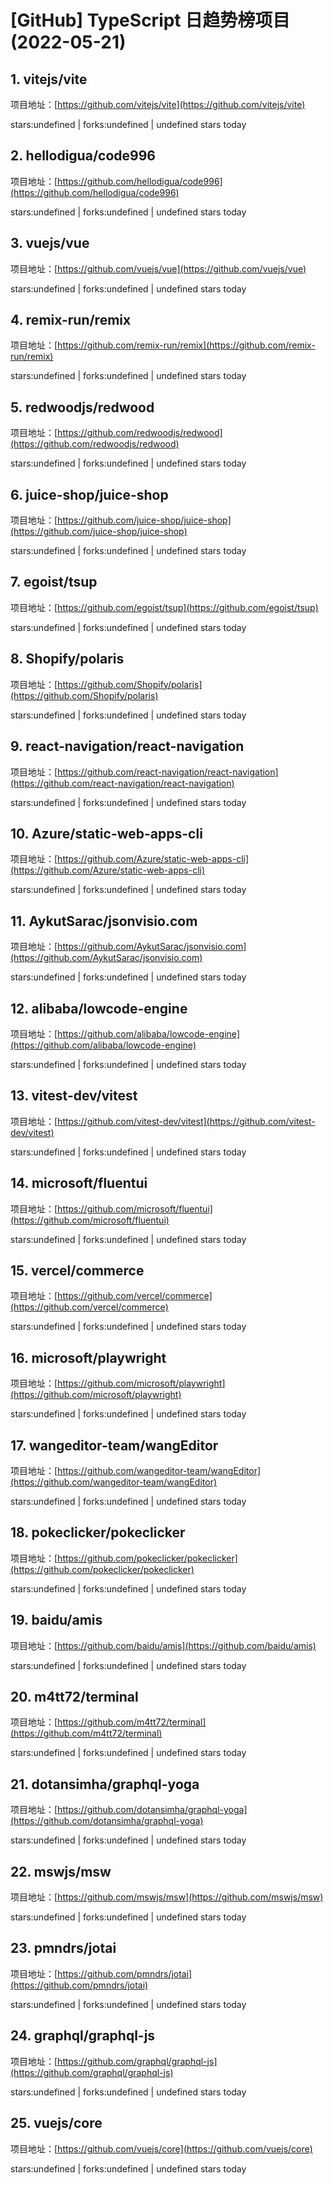 # [GitHub] TypeScript 日趋势榜项目(2022-05-21)

## 1. vitejs/vite 

项目地址：[https://github.com/vitejs/vite](https://github.com/vitejs/vite)

stars:undefined | forks:undefined | undefined stars today 



## 2. hellodigua/code996 

项目地址：[https://github.com/hellodigua/code996](https://github.com/hellodigua/code996)

stars:undefined | forks:undefined | undefined stars today 



## 3. vuejs/vue 

项目地址：[https://github.com/vuejs/vue](https://github.com/vuejs/vue)

stars:undefined | forks:undefined | undefined stars today 



## 4. remix-run/remix 

项目地址：[https://github.com/remix-run/remix](https://github.com/remix-run/remix)

stars:undefined | forks:undefined | undefined stars today 



## 5. redwoodjs/redwood 

项目地址：[https://github.com/redwoodjs/redwood](https://github.com/redwoodjs/redwood)

stars:undefined | forks:undefined | undefined stars today 



## 6. juice-shop/juice-shop 

项目地址：[https://github.com/juice-shop/juice-shop](https://github.com/juice-shop/juice-shop)

stars:undefined | forks:undefined | undefined stars today 



## 7. egoist/tsup 

项目地址：[https://github.com/egoist/tsup](https://github.com/egoist/tsup)

stars:undefined | forks:undefined | undefined stars today 



## 8. Shopify/polaris 

项目地址：[https://github.com/Shopify/polaris](https://github.com/Shopify/polaris)

stars:undefined | forks:undefined | undefined stars today 



## 9. react-navigation/react-navigation 

项目地址：[https://github.com/react-navigation/react-navigation](https://github.com/react-navigation/react-navigation)

stars:undefined | forks:undefined | undefined stars today 



## 10. Azure/static-web-apps-cli 

项目地址：[https://github.com/Azure/static-web-apps-cli](https://github.com/Azure/static-web-apps-cli)

stars:undefined | forks:undefined | undefined stars today 



## 11. AykutSarac/jsonvisio.com 

项目地址：[https://github.com/AykutSarac/jsonvisio.com](https://github.com/AykutSarac/jsonvisio.com)

stars:undefined | forks:undefined | undefined stars today 



## 12. alibaba/lowcode-engine 

项目地址：[https://github.com/alibaba/lowcode-engine](https://github.com/alibaba/lowcode-engine)

stars:undefined | forks:undefined | undefined stars today 



## 13. vitest-dev/vitest 

项目地址：[https://github.com/vitest-dev/vitest](https://github.com/vitest-dev/vitest)

stars:undefined | forks:undefined | undefined stars today 



## 14. microsoft/fluentui 

项目地址：[https://github.com/microsoft/fluentui](https://github.com/microsoft/fluentui)

stars:undefined | forks:undefined | undefined stars today 



## 15. vercel/commerce 

项目地址：[https://github.com/vercel/commerce](https://github.com/vercel/commerce)

stars:undefined | forks:undefined | undefined stars today 



## 16. microsoft/playwright 

项目地址：[https://github.com/microsoft/playwright](https://github.com/microsoft/playwright)

stars:undefined | forks:undefined | undefined stars today 



## 17. wangeditor-team/wangEditor 

项目地址：[https://github.com/wangeditor-team/wangEditor](https://github.com/wangeditor-team/wangEditor)

stars:undefined | forks:undefined | undefined stars today 



## 18. pokeclicker/pokeclicker 

项目地址：[https://github.com/pokeclicker/pokeclicker](https://github.com/pokeclicker/pokeclicker)

stars:undefined | forks:undefined | undefined stars today 



## 19. baidu/amis 

项目地址：[https://github.com/baidu/amis](https://github.com/baidu/amis)

stars:undefined | forks:undefined | undefined stars today 



## 20. m4tt72/terminal 

项目地址：[https://github.com/m4tt72/terminal](https://github.com/m4tt72/terminal)

stars:undefined | forks:undefined | undefined stars today 



## 21. dotansimha/graphql-yoga 

项目地址：[https://github.com/dotansimha/graphql-yoga](https://github.com/dotansimha/graphql-yoga)

stars:undefined | forks:undefined | undefined stars today 



## 22. mswjs/msw 

项目地址：[https://github.com/mswjs/msw](https://github.com/mswjs/msw)

stars:undefined | forks:undefined | undefined stars today 



## 23. pmndrs/jotai 

项目地址：[https://github.com/pmndrs/jotai](https://github.com/pmndrs/jotai)

stars:undefined | forks:undefined | undefined stars today 



## 24. graphql/graphql-js 

项目地址：[https://github.com/graphql/graphql-js](https://github.com/graphql/graphql-js)

stars:undefined | forks:undefined | undefined stars today 



## 25. vuejs/core 

项目地址：[https://github.com/vuejs/core](https://github.com/vuejs/core)

stars:undefined | forks:undefined | undefined stars today 



